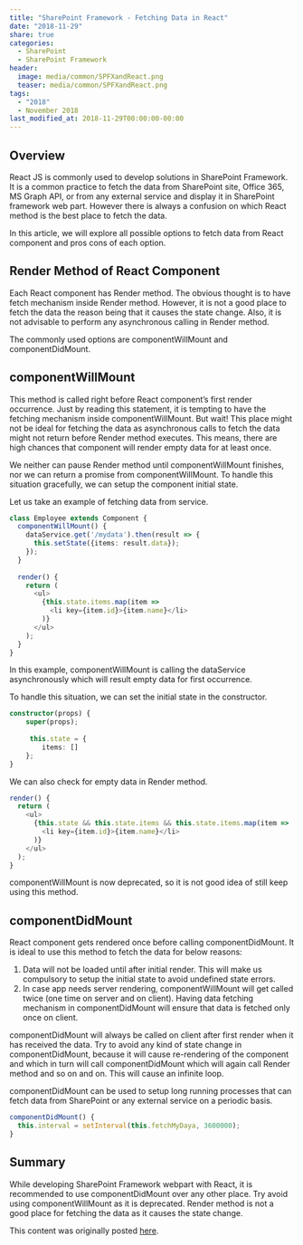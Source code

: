 ```yaml
---
title: "SharePoint Framework - Fetching Data in React"
date: "2018-11-29"
share: true
categories:
  - SharePoint
  - SharePoint Framework
header:
  image: media/common/SPFXandReact.png
  teaser: media/common/SPFXandReact.png
tags:
  - "2018"
  - November 2018
last_modified_at: 2018-11-29T00:00:00-00:00
---
```


## Overview

React JS is commonly used to develop solutions in SharePoint Framework. It is a common practice to fetch the data from SharePoint site, Office 365, MS Graph API, or from any external service and display it in SharePoint framework web part. However there is always a confusion on which React method is the best place to fetch the data.

In this article, we will explore all possible options to fetch data from React component and pros cons of each option.


## Render Method of React Component

Each React component has Render method. The obvious thought is to have fetch mechanism inside Render method. However, it is not a good place to fetch the data the reason being that it causes the state change. Also, it is not advisable to perform any asynchronous calling in Render method.

The commonly used options are componentWillMount and componentDidMount.


## componentWillMount

This method is called right before React component’s first render occurrence. Just by reading this statement, it is tempting to have the fetching mechanism inside componentWillMount. But wait! This place might not be ideal for fetching the data as asynchronous calls to fetch the data might not return before Render method executes. This means, there are high chances that component will render empty data for at least once.

We neither can pause Render method until componentWillMount finishes, nor we can return a promise from componentWillMount. To handle this situation gracefully, we can setup the component initial state.

Let us take an example of fetching data from service.

```typescript
class Employee extends Component {  
  componentWillMount() {  
    dataService.get('/mydata').then(result => {  
      this.setState({items: result.data});  
    });  
  }  
  
  render() {  
    return (  
      <ul>  
        {this.state.items.map(item =>  
          <li key={item.id}>{item.name}</li>  
        )}  
      </ul>  
    );  
  }  
}
```

In this example, componentWillMount is calling the dataService asynchronously which will result empty data for first occurrence.

To handle this situation, we can set the initial state in the constructor.

```typescript
constructor(props) {  
    super(props);  
  
     this.state = {  
        items: []  
    };  
}
```

We can also check for empty data in Render method.

```typescript
render() {  
  return (  
    <ul>  
      {this.state && this.state.items && this.state.items.map(item =>  
        <li key={item.id}>{item.name}</li>  
      )}  
    </ul>  
  );
}
```

componentWillMount is now deprecated, so it is not good idea of still keep using this method.


## componentDidMount

React component gets rendered once before calling componentDidMount. It is ideal to use this method to fetch the data for below reasons:

1. Data will not be loaded until after initial render. This will make us compulsory to setup the initial state to avoid undefined state errors.
2. In case app needs server rendering, componentWillMount will get called twice (one time on server and on client). Having data fetching mechanism in componentDidMount will ensure that data is fetched only once on client.

componentDidMount will always be called on client after first render when it has received the data. Try to avoid any kind of state change in componentDidMount, because it will cause re-rendering of the component and which in turn will call componentDidMount which will again call Render method and so on and on. This will cause an infinite loop.

componentDidMount can be used to setup long running processes that can fetch data from SharePoint or any external service on a periodic basis.

```typescript
componentDidMount() {  
  this.interval = setInterval(this.fetchMyDaya, 3600000);  
}
```


## Summary

While developing SharePoint Framework webpart with React, it is recommended to use componentDidMount over any other place. Try avoid using componentWillMount as it is deprecated. Render method is not a good place for fetching the data as it causes the state change.

This content was originally posted [here](https://www.c-sharpcorner.com/article/sharepoint-framework-fetching-data-in-react/).
